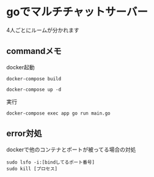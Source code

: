 # goでマルチチャットサーバー
4人ごとにルームが分かれます
## commandメモ
docker起動
```
docker-compose build

docker-compose up -d
```
実行
```
docker-compose exec app go run main.go
```
## error対処
dockerで他のコンテナとポートが被ってる場合の対処
```
sudo lsfo -i:[bindしてるポート番号]
sudo kill [プロセス]
```
